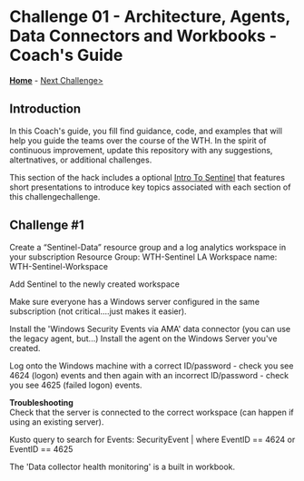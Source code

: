 # Challenge 01 - Architecture, Agents, Data Connectors and Workbooks - Coach's Guide

**[Home](./README.md)** - [Next Challenge>](./Solution-02.md)

## Introduction
In this Coach's guide, you fill find guidance, code, and examples that will help you guide the teams over the course of the WTH. In the spirit of continuous improvement, update this repository with any suggestions, altertnatives, or additional challenges.

This section of the hack includes a optional [Intro To Sentinel](Intro2Sentinel.pptx) that features short presentations to introduce key topics associated with each section of this challengechallenge. 

## Challenge #1

Create a “Sentinel-Data” resource group and a log analytics workspace in your subscription
		Resource Group:		WTH-Sentinel
		LA Workspace name:	WTH-Sentinel-Workspace

Add Sentinel to the newly created workspace

Make sure everyone has a Windows server configured in the same subscription (not critical....just makes it easier).

Install the 'Windows Security Events via AMA' data connector (you can use the legacy agent, but...)
Install the agent on the Windows Server you've created.

Log onto the Windows machine with a correct ID/password - check you see 4624 (logon) events and then again with an incorrect ID/password - check you see 4625 (failed logon) events.

**Troubleshooting**</br>
Check that the server is connected to the correct workspace (can happen if using an existing server).

Kusto query to search for Events:   SecurityEvent | where EventID == 4624 or EventID == 4625

The 'Data collector health monitoring' is a built in workbook.
